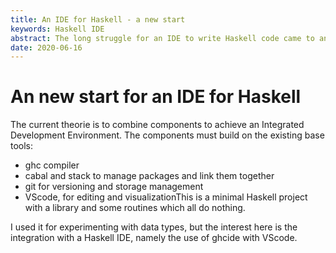 ```yaml
---
title: An IDE for Haskell - a new start
keywords: Haskell IDE
abstract: The long struggle for an IDE to write Haskell code came to an end for me when I had to give up Leksah. It was not possible to install the program anymore and I switched to an all purpose editor (VScode) and search for support tools; less than perfect, but again a productive tool. Now, I try again for more...
date: 2020-06-16
---
```



# An new start for an IDE for Haskell

The current theorie is to combine components to achieve an Integrated Development Environment. The components must build on the existing base tools: 

- ghc compiler
- cabal and stack to manage packages and link them together
- git for versioning and storage management
- VScode, for editing and visualizationThis is a minimal Haskell project with a library and some routines which all do nothing. 

I used it for experimenting with data types, but the interest here is the integration with a Haskell IDE, namely the use of ghcide with VScode.

